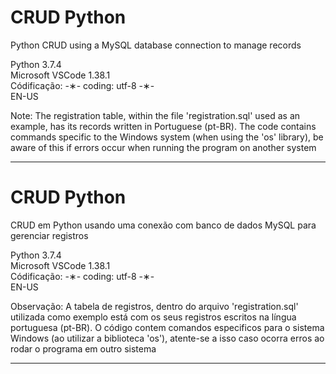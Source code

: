 # CRUD Python

Python CRUD using a MySQL database connection to manage records

Python 3.7.4 </br>
Microsoft VSCode 1.38.1 </br>
Códificação: -&lowast;- coding: utf-8 -&lowast;- </br>
EN-US </br>

Note: The registration table, within the file 'registration.sql' used as an example, has its records written in Portuguese (pt-BR). The code contains commands specific to the Windows system (when using the 'os' library), be aware of this if errors occur when running the program on another system

-----------------------------------------------------------------------------------------------------------------------------

# CRUD Python

CRUD em Python usando uma conexão com banco de dados MySQL para gerenciar registros

Python 3.7.4 </br>
Microsoft VSCode 1.38.1 </br>
Códificação: -&lowast;- coding: utf-8 -&lowast;- </br>
EN-US </br> 

Observação: A tabela de registros, dentro do arquivo 'registration.sql' utilizada como exemplo está com os seus registros escritos na língua portuguesa (pt-BR). O código contem comandos especificos para o sistema Windows (ao utilizar a biblioteca 'os'), atente-se a isso caso ocorra erros ao rodar o programa em outro sistema 

-----------------------------------------------------------------------------------------------------------------------------
